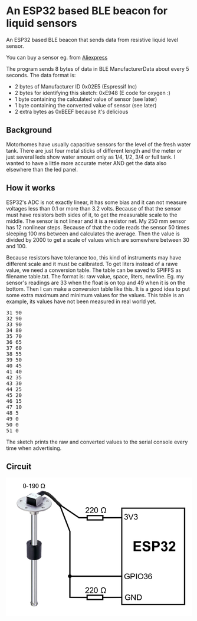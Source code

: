 # An ESP32 based BLE beacon for liquid sensors

An ESP32 based BLE beacon that sends data from resistive liquid level sensor.

You can buy a sensor eg. from 
[Aliexpress](https://www.aliexpress.com/item/4000349189985.html)

The program sends 8 bytes of data in BLE ManufacturerData about every 5 seconds. The data format is:

- 2 bytes of Manufacturer ID 0x02E5 (Espressif Inc)
- 2 bytes for identifying this sketch: 0xE948 (E code for oxygen :)
- 1 byte containing the calculated value of sensor (see later)
- 1 byte containing the converted value of sensor (see later)
- 2 extra bytes as 0xBEEF because it's delicious

## Background

Motorhomes have usually capacitive sensors for the level of the fresh water tank. There are just four
metal sticks of different length and the meter or just several leds show water amount only as 
1/4, 1/2, 3/4 or full tank. I wanted to have a little more accurate meter AND get the data also elsewhere 
than the led panel.

## How it works

ESP32's ADC is not exactly linear, it has some bias and it can not measure voltages less than 0.1 or more 
than 3.2 volts. Because of that the sensor must have resistors both sides of it, to get the measurable 
scale to the middle. The sensor is not linear and it is a resistor net. My 250 mm sensor has 12 nonlinear 
steps. Because of that the code reads the sensor 50 times sleeping 100 ms between and calculates the 
average. Then the value is divided by 2000 to get a scale of values which are somewhere between 30 and 
100.

Because resistors have tolerance too, this kind of instruments may have different scale and it 
must be calibrated. To get liters instead of a rawe value, we need a conversion table. The table can
be saved to SPIFFS as filename table.txt. The format is: raw value, space, liters, newline.
Eg. my sensor's readings are 33 when the float is on top and 49 when it is on the bottom. Then
I can make a conversion table like this. It is a good idea to put some extra maximum and minimum values for
the values. This table is an example, its values have not been measured in real world yet.

<pre>
31 90
32 90
33 90
34 80
35 70
36 65
37 60
38 55
39 50
40 45
41 40
42 35
43 30
44 25
45 20
46 15
47 10
48 5
49 0
50 0
51 0
</pre>

The sketch prints the raw and converted values to the serial console every time when advertising.

## Circuit

![circuit](s/esp32_watersensor.png)
